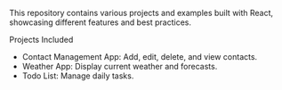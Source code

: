 This repository contains various projects and examples built with React, showcasing different features and best practices.

Projects Included
 - Contact Management App: Add, edit, delete, and view contacts.
 - Weather App: Display current weather and forecasts.
 - Todo List: Manage daily tasks.
